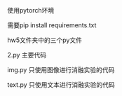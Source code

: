 使用pytorch环境

需要pip install requirements.txt


hw5文件夹中的三个py文件

2.py 主要代码

img.py 只使用图像进行消融实验的代码

text.py 只使用文本进行消融实验的代码